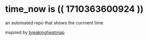 # time_now is (( 1710363600924 ))

an automated repo that shows the currnent time

inspired by [breakingheatmap](https://github.com/breakingheatmap/breakingheatmap)